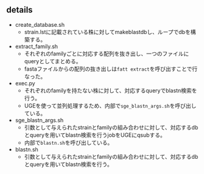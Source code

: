 ## details

* create_database.sh
  * strain.lstに記載されている株に対してmakeblastdbし、ループでdbを構築する。
* extract_family.sh
  * それぞれのfamilyごとに対応する配列を抜き出し、一つのファイルにqueryとしてまとめる。
  * fastaファイルからの配列の抜き出しは`fatt extract`を呼び出すことで行なった。
* exec.py
  * それぞれのfamilyを持たない株に対して、対応するqueryでblastn検索を行う。
  * UGEを使って並列処理するため、内部で`sge_blastn_args.sh`を呼び出している。
* sge_blastn_args.sh
  * 引数として与えられたstrainとfamilyの組み合わせに対して、対応するdbとqueryを用いてblastn検索を行うjobをUGEにqsubする。
  * 内部で`blastn.sh`を呼び出している。
* blastn.sh
  * 引数として与えられたstrainとfamilyの組み合わせに対して、対応するdbとqueryを用いてblastn検索を行う。
